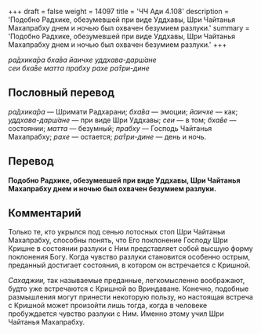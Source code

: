 +++
draft = false
weight = 14097
title = 'ЧЧ Ади 4.108'
description = 'Подобно Радхике, обезумевшей при виде Уддхавы, Шри Чайтанья Махапрабху днем и ночью был охвачен безумием разлуки.'
summary = 'Подобно Радхике, обезумевшей при виде Уддхавы, Шри Чайтанья Махапрабху днем и ночью был охвачен безумием разлуки.'
+++

_ра̄дхика̄ра бха̄ва йаичхе уддхава-дарш́ане  
сеи бха̄ве матта прабху рахе ра̄три-дине_

## Пословный перевод

_ра̄дхика̄ра_ — Шримати Радхарани; _бха̄ва_ — эмоции; _йаичхе_ — как; _уддхава_\-_дарш́ане_ — при виде Шри Уддхавы; _сеи_ — в том; _бха̄ве_ — состоянии; _матта_ — безумный; _прабху_ — Господь Чайтанья Махапрабху; _рахе_ — остается; _ра̄три_\-_дине_ — день и ночь.

## Перевод

**Подобно Радхике, обезумевшей при виде Уддхавы, Шри Чайтанья Махапрабху днем и ночью был охвачен безумием разлуки.**

## Комментарий

Только те, кто укрылся под сенью лотосных стоп Шри Чайтаньи Махапрабху, способны понять, что Его поклонение Господу Шри Кришне в состоянии разлуки с Ним представляет собой высшую форму поклонения Богу. Когда чувство разлуки становится особенно острым, преданный достигает состояния, в котором он встречается с Кришной.

_Сахаджии,_ так называемые преданные, легкомысленно воображают, будто уже встречаются с Кришной во Вриндаване. Конечно, подобные размышления могут принести некоторую пользу, но настоящая встреча с Кришной может произойти лишь тогда, когда в человеке пробуждается чувство разлуки с Ним. Именно этому учил Шри Чайтанья Махапрабху.
